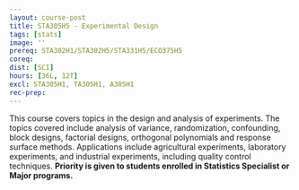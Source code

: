 ```yaml
---
layout: course-post
title: STA305H5 - Experimental Design
tags: [stats]
image: ''
prereq: STA302H1/STA302H5/STA331H5/ECO375H5
coreq: 
dist: [SCI]
hours: [36L, 12T]
excl: STA305H1, TA305H1, A305H1
rec-prep: 
---
```


This course covers topics in the design and analysis of experiments. The topics covered include analysis of variance, randomization, confounding, block designs, factorial designs, orthogonal polynomials and response surface methods. Applications include agricultural experiments, laboratory experiments, and industrial experiments, including quality control techniques. **Priority is given to students enrolled in Statistics Specialist or Major programs.**
